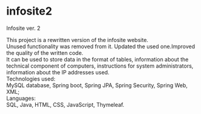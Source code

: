 # infosite2
Infosite ver. 2

This project is a rewritten version of the infosite website.<br>
Unused functionality was removed from it. Updated the used one.Improved the quality of the written code.<br>
It can be used to store data in the format of tables,
information about the technical component of computers,
instructions for system administrators,
information about the IP addresses used.<br>
Technologies used:<br>
MySQL database, Spring boot, Spring JPA, Spring Security, Spring Web, XML;<br>
Languages:<br>
SQL, Java, HTML, CSS, JavaScript, Thymeleaf.
